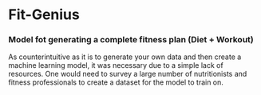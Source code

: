 # Fit-Genius
### Model fot generating a complete fitness plan (Diet + Workout)
As counterintuitive as it is to generate your own data and then create a machine learning model,
it was necessary due to a simple lack of resources. One would need to survey a large number
of nutritionists and fitness professionals to create a dataset for the model to train on.
